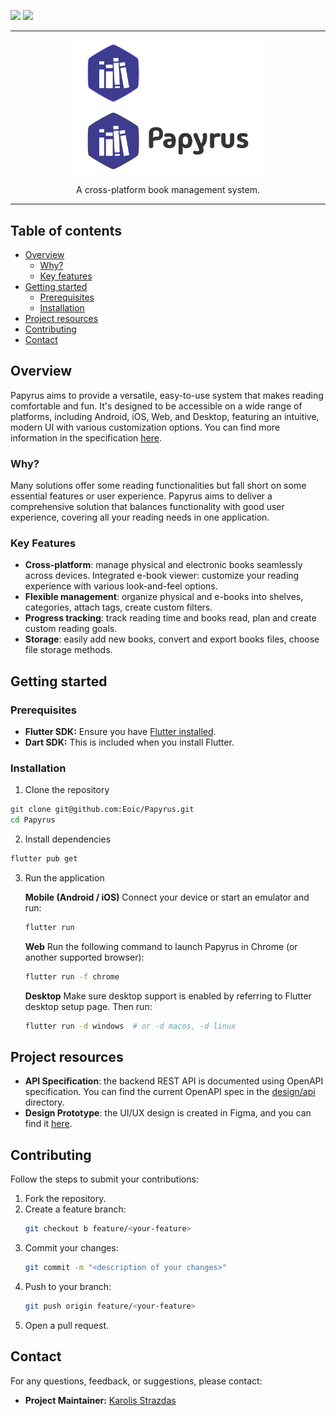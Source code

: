 <a href="https://karolis-1.gitbook.io/papyrus-project/"><img src="https://img.shields.io/badge/GitBook-Specification-%232F2F2F.svg?logo=gitbook&logoColor=white&labelColor=%23307f98"/></a>
<a href="https://discord.gg/PHAAZZBS"><img src="https://img.shields.io/badge/Discord-Chat-%232F2F2F.svg?logo=discord&logoColor=white&labelColor=%235865F5"/></a>
___

<div align="center">
  <img width="300" src="/public/img/logo-dark.svg#gh-dark-mode-only" alt="papyrus">
  <img width="300" src="/public/img/logo-light.svg#gh-light-mode-only" alt="papyrus">
  <p align="center"> A cross-platform book management system. </p>
</div>

___

## Table of contents
- [Overview](#overview)
  - [Why?](#why)
  - [Key features](#key-features)
- [Getting started](#getting-started)
  - [Prerequisites](#prerequisites)
  - [Installation](#installation)
- [Project resources](#project-resources)
- [Contributing](#contributing)
- [Contact](#contact)

## Overview
Papyrus aims to provide a versatile, easy-to-use system that makes reading comfortable and fun. It's designed to be accessible on a wide range of platforms, including Android, iOS, Web, and Desktop, featuring an intuitive, modern UI with various customization options. You can find more information in the specification [here](https://karolis-1.gitbook.io/papyrus-project/).

### Why?
Many solutions offer some reading functionalities but fall short on some essential features or user experience. Papyrus aims to deliver a comprehensive solution that balances functionality with good user experience, covering all your reading needs in one application.

### Key Features
* **Cross-platform**: manage physical and electronic books seamlessly across devices.
 Integrated e-book viewer: customize your reading experience with various look-and-feel options.
* **Flexible management**: organize physical and e-books into shelves, categories, attach tags, create custom filters.
* **Progress tracking**: track reading time and books read, plan and create custom reading goals.
* **Storage**: easily add new books, convert and export books files, choose file storage methods.

## Getting started
### Prerequisites
- **Flutter SDK:** Ensure you have [Flutter installed](https://flutter.dev/docs/get-started/install).  
- **Dart SDK:** This is included when you install Flutter.

### Installation
1. Clone the repository
 ```bash
 git clone git@github.com:Eoic/Papyrus.git
 cd Papyrus
 ```
2. Install dependencies
 ```bash
 flutter pub get
 ```
3. Run the application

   **Mobile (Android / iOS)**
   Connect your device or start an emulator and run:
   ```bash
   flutter run
   ```

   **Web**
   Run the following command to launch Papyrus in Chrome (or another supported browser):
   ```bash
   flutter run -f chrome
   ```

   **Desktop**
   Make sure desktop support is enabled by referring to Flutter desktop setup page. Then run:
   ```bash
   flutter run -d windows  # or -d macos, -d linux
   ```

## Project resources
* **API Specification**: the backend REST API is documented using OpenAPI specification. You can find the current OpenAPI spec in the [design/api](./design/api/) directory.
* **Design Prototype**: the UI/UX design is created in Figma, and you can find it [here](https://www.figma.com/design/nnL41KQvrlVU4ecF8mtB07/Papyrus?node-id=0-1&t=2x3bT0cacWbQsPdy-1).

## Contributing
Follow the steps to submit your contributions:
1. Fork the repository.
2. Create a feature branch:
   ```bash
   git checkout b feature/<your-feature>
   ```
3. Commit your changes:
   ```bash
   git commit -m "<description of your changes>"
   ```
4. Push to your branch:
   ```bash
   git push origin feature/<your-feature>
   ```
5. Open a pull request.

## Contact
For any questions, feedback, or suggestions, please contact:
- **Project Maintainer:** [Karolis Strazdas](mailto:karolis.strazdas@pm.me)
